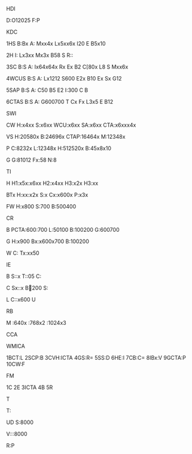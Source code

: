 HDI

D:O12025
F:P



KDC

1HS
B:Bx
A:
Mxx4x
Lx5xx6x
I20
E
B5x10

2H
I:
Lx3xx
Mx3x
B58
S
R::

3SC
B:S
A:
Ix64x64x
Rx
Ex
B2
C[80x
L8
S
Mxx6x

4WCUS
B:S
A:
Lx1212
S600
E2x
B10
Ex
Sx
G12

5SAP
B:S
A:
C50
B5
E2
I:300
C
B

6CTAS
B:S
A:
G600700
T
Cx
Fx
L3x5
E
B12



SWI

CW
H:x4xx
S:x6xx
WCU:x6xx
SA:x6xx
CTA:x6xxx4x

VS
H:20580x
B:24696x
CTAP:16464x
M:12348x

P
C:8232x
L:12348x
H:512520x
B:45x8x10

G
G:81012
Fx:58
N:8



TI

H
H1:x5x:x6xx
H2:x4xx
H3:x2x
H3:xx

BTx
H:xx:x2x
S:x
Cx:x600x
P:x3x

FW
H:x800
S:700
B:500400



CR

B
PCTA:600:700
L:50100
B:100200
G:600700

G
H:x900
Bx:x600x700
B:100200

W
C:
Tx:xx50



IE

B
S::x
T::05
C:

C
Sx::x
B:100:200
S:

L
C::x600
U



RB

M
:640x
:768x2
:1024x3



CCA

WMICA

1BCT:L
2SCP:B
3CVH:ICTA
4GS:R=
5SS:D
6HE:I
7CB:C=
8IBx:V
9GCTA:P
10CW:F



FM

1C
2E
3ICTA
4B
5R



T

T:


UD
S:8000


V:::8000



R:P









